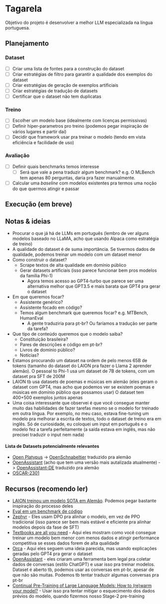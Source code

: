 # Tagarela

Objetivo do projeto é desenvolver a melhor LLM especializada na língua portuguesa.

## Planejamento

### Dataset
- [ ] Criar uma lista de fontes para a construção do dataset
- [ ] Criar estratégias de filtro para garantir a qualidade dos exemplos do dataset
- [ ] Criar estratégias de geração de exemplos artificiais
- [ ] Criar estratégias de tradução de datasets
- [ ] Certificar que o dataset não tem duplicatas

### Treino
- [ ] Escolher um modelo base (idealmente com licenças permissivas)
- [ ] Definir híper-parametros pro treino (podemos pegar inspiração de vários lugares e partir daí)
- [ ] Decidir que framework usar pra treinar o modelo (tendo em vista eficiência e facilidade de uso)

### Avaliação
- [ ] Definir quais benchmarks temos interesse
  - [ ] Será que vale a pena traduzir algum benchmark? e.g. O MLBench tem apenas 80 perguntas, daria pra fazer manualmente.
- [ ] Calcular uma _baseline_ com modelos existentes pra termos uma noção do que quermos atingir e passar

## Execução (em breve)

## Notas & ideias
- Procurar o que já há de LLMs em português (lembro de ver alguns modelos baseado no LLaMA, acho que usando Alpaca como estratégia de treino)
- A qualidade do dataset é de suma importância. Se tivermos dados de qualidade, podemos treinar um modelo com um dataset menor
- Como construir o dataset?
  - Scrape textos de alta qualidade em domínio público
  - Gerar datasets artificiais (isso parece funcionar bem pros modelos da família Phi-1)
    - Agora temos acesso ao GPT4-turbo que parece ser uma alternativa melhor que GPT3.5 e mais barata que GPT4 pra gerar o dataset
- Em que queremos focar?
  - Assistente genérico?
  - Assistente focado em código?
  - Temos algum benchmark que queremos focar? e.g. MTBench, HumanEval
    - A gente traduziria para pt-br? Ou faríamos a tradução ser parte da tarefa?
- Que tipo de conteúdo queremos que o modelo saiba?
  - Constituição brasileira?
  - Pares de descrições e código em pt-br?
  - Livros de domínio público?
  - Notícias?
- Estamos procurando um dataset na ordem de pelo menos 65B de tokens (tamanho do dataset do LAION pra fazer o Llama 2
aprender alemão). O pessoal to Phi-1 usa um dataset de 7B de tokens, com um dataset pra SFT de 200M 
- LAION tb usa datasets de poemas e músicas em alemão (eles geram o dataset com GPT4, mas acho que podemos ver se existem poemas e músicas em domínio público que possamos usar) O dataset tem 400+500 exemplos juntos apenas
- Uma coisa interessante que observei é que você consegue manter muito das habilidades de fazer tarefas mesmo se o
modelo for treinado em outra língua. Por exemplo, no meu caso, estava fine-tuning um modelo pra melhorar a escrita de
textos, todo o dataset de treino era em inglês. Só de curiosidade, eu coloquei um input em português e o modelo fez a tarefa perfeitamente (a saída estava em inglês, mas não precisei traduzir o input nem nada)

#### Lista de Datasets potencialmente relevantes
- [Open Platypus](https://huggingface.co/datasets/garage-bAInd/Open-Platypus) -> [OpenSchnabeltier](https://huggingface.co/datasets/LeoLM/OpenSchnabeltier) traduzido pra alemão
- [OpenAssistant](https://huggingface.co/datasets/OpenAssistant/oasst_top1_2023-08-25) (acho que tem uma versão mais autalizada atualmente) -> [OpenAssistant-DE](https://huggingface.co/datasets/OpenAssistant/OASST-DE) traduzido pra alemão
- [OSCAR-2301](https://huggingface.co/datasets/oscar-corpus/OSCAR-2301)

## Recursos (recomendo ler)
- [LAION treinou um modelo SOTA em Alemão](https://laion.ai/blog/leo-lm/). Podemos pegar bastante inspiração do processo deles
- [Eval em um benchmark de código](https://github.com/AbanteAI/mentat/blob/main/tests/benchmarks/exercism_practice.py)
- [Zephyr](https://arxiv.org/abs/2310.16944) - Eles usam DPO pra alinhar o modelo, em vez de PPO tradicional (isso parece ser bem mais estável e eficiente pra alinhar modelos depois da fase de SFT)
- [Textbooks are all you need](https://arxiv.org/abs/2306.11644) - Aqui eles mostram como você consegue treinar um modelo bem menor com menos dados e atingir performance competitiva se esses dados forem de alta qualidade 
- [Orca](https://arxiv.org/abs/2306.02707) - Aqui eles seguem uma ideia parecida, mas usando explicações geradas pelo GPT4 pra gerar o dataset
- [OpenAssistant](https://github.com/LAION-AI/Open-Assistant) - eles criaram uma ferramenta bem legal pra coletar dados de conversas (estilo ChatGPT) e usar isso pra treinar modelos. Dataset é aberto tb, podemos usar as conversas em pt-br, apesar de que não são muitas. Podemos tb tentar traduzir algumas conversas pra pt-br
- [Continual Pre-Training of Large Language Models: How to (re)warm your model?](https://arxiv.org/abs/2308.04014) - Usar isso pra tentar mitigar o esquecimento dos dados prévios do modelo, quando fizermos nosso Stage-2 pre-training 